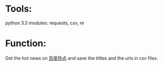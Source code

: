<h1>Tools:</h1>
python 3.5
modules: requests, csv, re

<h1>Function:</h1>
Get the hot news on <a href=http://news.baidu.com/>百度热点</a> and save the tiltles and the urls in csv files. 
